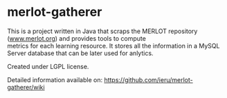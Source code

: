 merlot-gatherer
===============

This is a project written in Java that scraps the MERLOT repository (www.merlot.org) and provides tools to compute  
metrics for each learning resource. It stores all the information in a MySQL Server database that can be later used for anlytics.

Created under LGPL license.

Detailed information available on: https://github.com/ieru/merlot-gatherer/wiki

